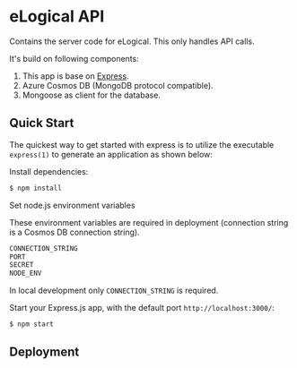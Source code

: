 # eLogical API

Contains the server code for eLogical. This only handles API calls.

It's build on following components:
1. This app is base on [Express](https://www.npmjs.com/package/express).
1. Azure Cosmos DB (MongoDB protocol compatible).
1. Mongoose as client for the database.

## Quick Start

The quickest way to get started with express is to utilize the executable `express(1)` to generate an application as shown below:

Install dependencies:

```bash
$ npm install
```

Set node.js environment variables

These environment variables are required in deployment (connection string is a Cosmos DB connection string).

```bash
CONNECTION_STRING
PORT
SECRET
NODE_ENV
```

In local development only `CONNECTION_STRING` is required.

Start your Express.js app, with the default port `http://localhost:3000/`:

```bash
$ npm start
```

## Deployment

